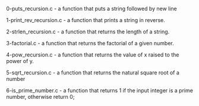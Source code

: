 0-puts_recursion.c - a function that puts a string followed by new line

1-print_rev_recursion.c - a function that prints a string in reverse.

2-strlen_recursion.c - a function that returns the length of a string.

3-factorial.c - a function that returns the factorial of a given number.

4-pow_recursion.c - a function that returns the value of x raised to the power of y.

5-sqrt_recursion.c - a function that returns the natural square root of a number

6-is_prime_number.c - a function that returns 1 if the input integer is a prime number, otherwise return 0;
